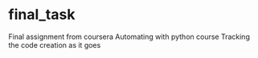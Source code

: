 # final_task
Final assignment from coursera Automating with python course
Tracking the code creation as it goes
